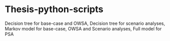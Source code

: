 # Thesis-python-scripts
Decision tree for base-case and OWSA, Decision tree for scenario analyses, Markov model for base-case, OWSA and Scenario analyses, Full model for PSA
